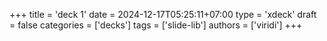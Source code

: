 +++
title = 'deck 1'
date = 2024-12-17T05:25:11+07:00
type = 'xdeck'
draft = false
categories = ['decks']
tags = ['slide-lib']
authors = ['viridi']
+++
